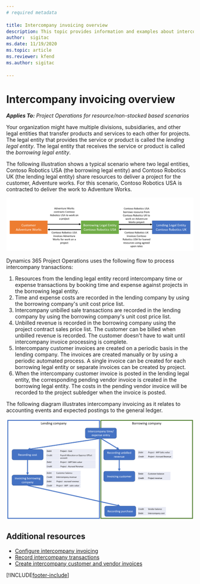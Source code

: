 ```yaml
---
# required metadata

title: Intercompany invoicing overview
description: This topic provides information and examples about intercompany invoicing for projects.
author:  sigitac
ms.date: 11/19/2020 
ms.topic: article
ms.reviewer: kfend
ms.author: sigitac

---
```


# Intercompany invoicing overview

_**Applies To:** Project Operations for resource/non-stocked based scenarios_

Your organization might have multiple divisions, subsidiaries, and other legal entities that transfer products and services to each other for projects. The legal entity that provides the service or product is called the *lending legal entity*. The legal entity that receives the service or product is called the *borrowing legal entity*.

The following illustration shows a typical scenario where two legal entities, Contoso Robotics USA (the borrowing legal entity) and Contoso Robotics UK (the lending legal entity) share resources to deliver a project for the customer, Adventure works. For this scenario, Contoso Robotics USA is contracted to deliver the work to Adventure Works.

![Intercompany invoicing](./media/IntercompanyScenario.png) 

Dynamics 365 Project Operations uses the following flow to process intercompany transactions:

1. Resources from the lending legal entity record intercompany time or expense transactions by booking time and expense against projects in the borrowing legal entity.
2. Time and expense costs are recorded in the lending company by using the borrowing company's unit cost price list.
3. Intercompany unbilled sale transactions are recorded in the lending company by using the borrowing company's unit cost price list.
4. Unbilled revenue is recorded in the borrowing company using the project contract sales price list. The customer can be billed when unbilled revenue is recorded. The customer doesn't have to wait until intercompany invoice processing is complete.
5. Intercompany customer invoices are created on a periodic basis in the lending company. The invoices are created manually or by using a periodic automated process. A single invoice can be created for each borrowing legal entity or separate invoices can be created by project.
6. When the intercompany customer invoice is posted in the lending legal entity, the corresponding pending vendor invoice is created in the borrowing legal entity. The costs in the pending vendor invoice will be recorded to the project subledger when the invoice is posted.

The following diagram illustrates intercompany invoicing as it relates to accounting events and expected postings to the general ledger.

![Intercompany flow](./media/IntercompanyFlow.png)

## Additional resources

- [Configure intercompany invoicing](configure-intercompany-invoicing.md)
- [Record intercompany transactions](create-intercompany-transactions.md)
- [Create intercompany customer and vendor invoices](create-intercompany-customer-vendor-invoices.md)


[!INCLUDE[footer-include](../includes/footer-banner.md)]
